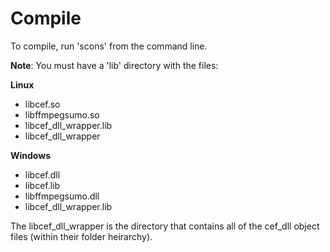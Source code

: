 Compile
=======
To compile, run 'scons' from the command line.

**Note**: You must have a 'lib' directory with the files:

**Linux**

-  libcef.so
-  libffmpegsumo.so
-  libcef_dll_wrapper.lib
-  libcef_dll_wrapper

**Windows**

-  libcef.dll
-  libcef.lib
-  libffmpegsumo.dll
-  libcef_dll_wrapper.lib

The libcef_dll_wrapper is the directory that contains all of the cef_dll object files (within their folder heirarchy).
